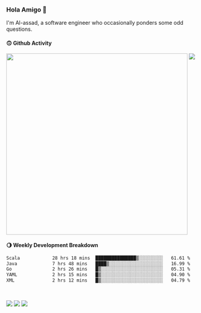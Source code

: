 ### Hola Amigo 🤣   

I'm Al-assad, a software engineer who occasionally ponders some odd questions.  
 
#### 🙃 Github Activity 
<div>
  <img src="https://github-readme-stats.vercel.app/api?username=al-assad&show_icons=true" align="top" style="display: inline-block;" width="480"/>
  <img src="https://github-readme-stats.vercel.app/api/top-langs/?username=al-assad&hide=css,html&langs_count=8&layout=compact" align="top" style="display: inline-block;"/>
</div>

#### 🌖 Weekly Development Breakdown
<!--START_SECTION:waka-->

```txt
Scala            28 hrs 18 mins  ███████████████▒░░░░░░░░░   61.61 %
Java             7 hrs 48 mins   ████▒░░░░░░░░░░░░░░░░░░░░   16.99 %
Go               2 hrs 26 mins   █▒░░░░░░░░░░░░░░░░░░░░░░░   05.31 %
YAML             2 hrs 15 mins   █▒░░░░░░░░░░░░░░░░░░░░░░░   04.90 %
XML              2 hrs 12 mins   █▒░░░░░░░░░░░░░░░░░░░░░░░   04.79 %
```

<!--END_SECTION:waka-->

<br>

<a href="https://twitter.com/Alassad_dev"><img src="https://img.shields.io/badge/Twitter-@Alassad__dev-blue?style=flat&logo=twitter" /></a>
<a href="https://t.me/alassad_dev"><img src="https://img.shields.io/badge/Telegram-@alassad__dev-orange?style=flat&logo=telegram" /></a>
<a href="https://al-assad.github.io"><img src="https://img.shields.io/badge/Blogs-Linying_Assad's_Blog-yellow?style=flat&logo=github" /></a>

